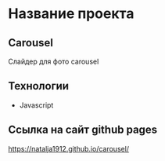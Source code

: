 # Название проекта
## Carousel
Слайдер для фото carousel

## Технологии
 * Javascript

## Ссылка на сайт github pages
https://natalja1912.github.io/carousel/



